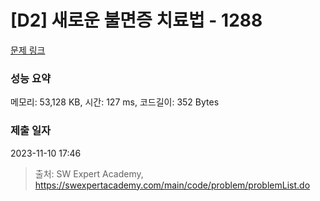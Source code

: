 # [D2] 새로운 불면증 치료법 - 1288 

[문제 링크](https://swexpertacademy.com/main/code/problem/problemDetail.do?contestProbId=AV18_yw6I9MCFAZN) 

### 성능 요약

메모리: 53,128 KB, 시간: 127 ms, 코드길이: 352 Bytes

### 제출 일자

2023-11-10 17:46



> 출처: SW Expert Academy, https://swexpertacademy.com/main/code/problem/problemList.do